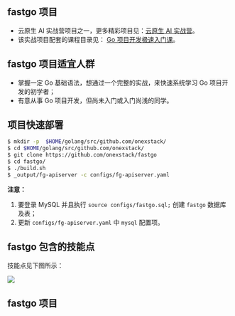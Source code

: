 ## fastgo 项目

- 云原生 AI 实战营项目之一，更多精彩项目见：[云原生 AI 实战营](https://konglingfei.com/)。
- 该实战项目配套的课程目录见： [Go 项目开发极速入门课](https://konglingfei.com/cloudai/catalog/newbie.html)。


## fastgo 项目适宜人群

- 掌握一定 Go 基础语法，想通过一个完整的实战，来快速系统学习 Go 项目开发的初学者；
- 有意从事 Go 项目开发，但尚未入门或入门尚浅的同学。

## 项目快速部署

```bash
$ mkdir -p  $HOME/golang/src/github.com/onexstack/
$ cd $HOME/golang/src/github.com/onexstack/
$ git clone https://github.com/onexstack/fastgo
$ cd fastgo/
$ ./build.sh
$ _output/fg-apiserver -c configs/fg-apiserver.yaml
```

**注意：** 

1. 要登录 MySQL 并且执行 `source configs/fastgo.sql;` 创建 `fastgo` 数据库及表；
2. 更新 `configs/fg-apiserver.yaml` 中 `mysql` 配置项。

## fastgo 包含的技能点

技能点见下图所示：

![](./docs/images/skills.jpg)

## fastgo 项目
